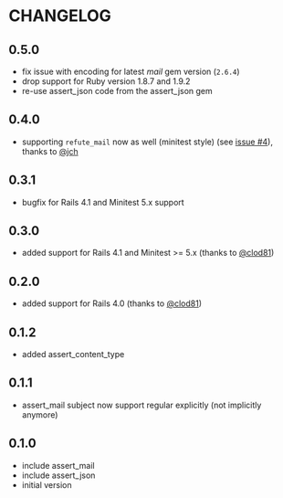 # CHANGELOG

## 0.5.0

 * fix issue with encoding for latest _mail_ gem version (`2.6.4`)
 * drop support for Ruby version 1.8.7 and 1.9.2
 * re-use assert_json code from the assert_json gem

## 0.4.0

 * supporting `refute_mail` now as well (minitest style) (see [issue #4](https://github.com/alto/seatbelt/pull/4)), thanks to [@jch](https://github.com/jch)

## 0.3.1

 * bugfix for Rails 4.1 and Minitest 5.x support

## 0.3.0

 * added support for Rails 4.1 and Minitest >= 5.x (thanks to [@clod81](https://github.com/clod81))

## 0.2.0

 * added support for Rails 4.0 (thanks to [@clod81](https://github.com/clod81))

## 0.1.2

  * added assert_content_type

## 0.1.1

  * assert_mail subject now support regular explicitly (not implicitly anymore)

## 0.1.0

  * include assert_mail
  * include assert_json
  * initial version
